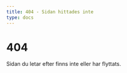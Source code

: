 ```yaml
---
title: 404 - Sidan hittades inte
type: docs
---
```


# 404

Sidan du letar efter finns inte eller har flyttats.